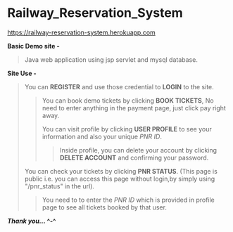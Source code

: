 # Railway_Reservation_System
https://railway-reservation-system.herokuapp.com

**Basic Demo site -**
> Java web application using jsp servlet and mysql database.

**Site Use -**
>You can **REGISTER** and use those credential to **LOGIN** to the site.
>
>>You can book demo tickets by clicking **BOOK TICKETS**, No need to enter anything in the payment page, just click pay right away.
>>
>>You can visit profile by clicking **USER PROFILE** to see your information and also your unique *PNR ID*.
>>>
>>>Inside profile, you can delete your account by clicking **DELETE ACCOUNT** and confirming your password.
>
>You can check your tickets by clicking **PNR STATUS**. (This page is public i.e. you can access this page without login,by simply using "/pnr_status" in the url).
>>
>>You need to to enter the *PNR ID* which is provided in profile page to see all tickets booked by that user.


**_Thank you..._ ^-^**
